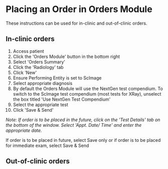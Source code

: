 # Placing an Order in Orders Module

These instructions can be used for in-clinic and out-of-clinic orders.

## In-clinic orders

1. Access patient
2. Click the 'Orders Module' button in the bottom right
3. Select 'Orders Summary'
4. Click the 'Radiology' tab
5. Click 'New'
6. Ensure Performing Entity is set to ScImage
7. Select appropriate diagnosis
8. By default the Orders Module will use the NextGen test compendium. To switch to the ScImage test compendium (most tests for XRay), unselect the box titled 'Use NextGen Test Compendium'
9. Select the appropriate test
10. Click 'Save & Send'

*Note: If order is to be placed in the future, click on the 'Test Details' tab on the bottom of the window. Select 'Appt. Date/ Time' and enter the appropriate date.*

If order is to be placed in future, select Save only or if order is to be placed for immediate exam, select Save & Send

## Out-of-clinic orders

